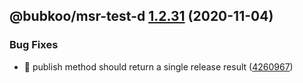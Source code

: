 ## @bubkoo/msr-test-d [1.2.31](https://github.com/bubkoo/monorepo-semantic-release/compare/@bubkoo/msr-test-d@1.2.30...@bubkoo/msr-test-d@1.2.31) (2020-11-04)


### Bug Fixes

* 🐛 publish method should return a single release result ([4260967](https://github.com/bubkoo/monorepo-semantic-release/commit/4260967c0b4214c90fef806077a3565dd1621107))
